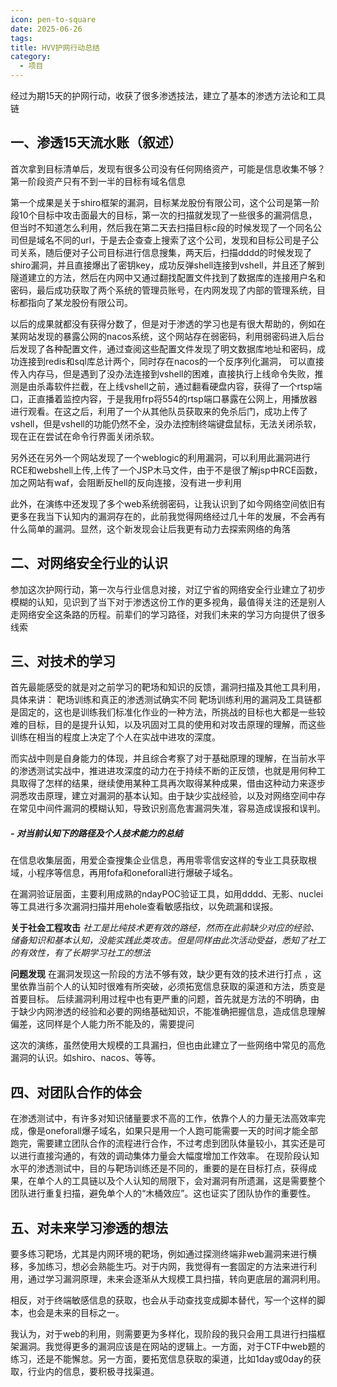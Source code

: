 ```yaml
---
icon: pen-to-square
date: 2025-06-26
tags: 
title: HVV护网行动总结
category:
  - 项目
---
```

经过为期15天的护网行动，收获了很多渗透技法，建立了基本的渗透方法论和工具链
## 一、渗透15天流水账（叙述）
首次拿到目标清单后，发现有很多公司没有任何网络资产，可能是信息收集不够？第一阶段资产只有不到一半的目标有域名信息

第一个成果是关于shiro框架的漏洞，目标某龙股份有限公司，这个公司是第一阶段10个目标中攻击面最大的目标，第一次的扫描就发现了一些很多的漏洞信息，但当时不知道怎么利用，然后我在第二天去扫描目标c段的时候发现了一个同名公司但是域名不同的url，于是去企查查上搜索了这个公司，发现和目标公司是子公司关系，随后便对子公司目标进行信息搜集，两天后，扫描dddd的时候发现了shiro漏洞，并且直接爆出了密钥key，成功反弹shell连接到vshell，并且还了解到隧道建立的方法，然后在内网中又通过翻找配置文件找到了数据库的连接用户名和密码，最后成功获取了两个系统的管理员账号，在内网发现了内部的管理系统，目标都指向了某龙股份有限公司。

以后的成果就都没有获得分数了，但是对于渗透的学习也是有很大帮助的，例如在某网站发现的暴露公网的nacos系统，这个网站存在弱密码，利用弱密码进入后台后发现了各种配置文件，通过查阅这些配置文件发现了明文数据库地址和密码，成功连接到redis和sql库总计两个，同时存在nacos的一个反序列化漏洞， 可以直接传入内存马，但是遇到了没办法连接到vshell的困难，直接执行上线命令失败，推测是由杀毒软件拦截，在上线vshell之前，通过翻看硬盘内容，获得了一个rtsp端口，正直播着监控内容，于是我用frp将554的rtsp端口暴露在公网上，用播放器进行观看。在这之后，利用了一个从其他队员获取来的免杀后门，成功上传了vshell，但是vshell的功能仍然不全，没办法控制终端键盘鼠标，无法关闭杀软，现在正在尝试在命令行界面关闭杀软。

另外还在另外一个网站发现了一个weblogic的利用漏洞，可以利用此漏洞进行RCE和webshell上传,上传了一个JSP木马文件，由于不是很了解jsp中RCE函数，加之网站有waf，会阻断反hell的反向连接，没有进一步利用

此外，在演练中还发现了多个web系统弱密码，让我认识到了如今网络空间依旧有更多在我当下认知内的漏洞存在的，此前我觉得网络经过几十年的发展，不会再有什么简单的漏洞。显然，这个新发现会让后我更有动力去探索网络的角落
## 二、对网络安全行业的认识
参加这次护网行动，第一次与行业信息对接，对辽宁省的网络安全行业建立了初步模糊的认知，见识到了当下对于渗透这份工作的更多视角，最值得关注的还是别人走网络安全这条路的历程。前辈们的学习路径，对我们未来的学习方向提供了很多线索

## 三、对技术的学习
首先最能感受的就是对之前学习的靶场和知识的反馈，漏洞扫描及其他工具利用，具体来讲：
靶场训练和真正的渗透测试确实不同
靶场训练利用的漏洞及工具链都是固定的，这也是训练我们标准化作业的一种方法，所挑战的目标也大都是一些较难的目标，目的是提升认知，以及巩固对工具的使用和对攻击原理的理解，而这些训练在相当的程度上决定了个人在实战中进攻的深度。

而实战中则是自身能力的体现，并且综合考察了对于基础原理的理解，在当前水平的渗透测试实战中，推进进攻深度的动力在于持续不断的正反馈，也就是用何种工具取得了怎样的结果，继续使用某种工具再次取得某种成果，借由这种动力来逐步洞悉攻击原理，建立对漏洞的基本认知。由于缺少实战经验，以及对网络空间中存在常见中间件漏洞的模糊认知，导致识别高危害漏洞失准，容易造成误报和误判。
##### - 对当前认知下的路径及个人技术能力的总结
在信息收集层面，用爱企查搜集企业信息，再用零零信安这样的专业工具获取根域，小程序等信息，再用fofa和oneforall进行爆破子域名。

在漏洞验证层面，主要利用成熟的ndayPOC验证工具，如用dddd、无影、nuclei等工具进行多次漏洞扫描并用ehole查看敏感指纹，以免疏漏和误报。

**关于社会工程攻击**
*社工是比纯技术更有效的路经，然而在此前缺少对应的经验、储备知识和基本认知，没能实践此类攻击。但是同样由此次活动受益，悉知了社工的有效性，有了长期学习社工的想法*

**问题发现**
在漏洞发现这一阶段的方法不够有效，缺少更有效的技术进行打点 ，这里依靠当前个人的认知时很难有所突破，必须拓宽信息获取的渠道和方法，质变是首要目标。
后续漏洞利用过程中也有更严重的问题，首先就是方法的不明确，由于缺少内网渗透的经验和必要的网络基础知识，不能准确把握信息，造成信息理解偏差，这同样是个人能力所不能及的，需要提问

这次的演练，虽然使用大规模的工具漏扫，但也由此建立了一些网络中常见的高危漏洞的认识。如shiro、nacos、等等。

## 四、对团队合作的体会
在渗透测试中，有许多对知识储量要求不高的工作，依靠个人的力量无法高效率完成，像是oneforall爆子域名，如果只是用一个人跑可能需要一天的时间才能全部跑完，需要建立团队合作的流程进行合作，不过考虑到团队体量较小，其实还是可以进行直接沟通的，有效的调动集体力量会大幅度增加工作效率。
在现阶段认知水平的渗透测试中，目的与靶场训练还是不同的，重要的是在目标打点，获得成果，在单个人的工具链以及个人认知的局限下，会对漏洞有所遗漏，这是需要整个团队进行重复扫描，避免单个人的“木桶效应”。这也证实了团队协作的重要性。

## 五、对未来学习渗透的想法
要多练习靶场，尤其是内网环境的靶场，例如通过探测终端非web漏洞来进行横移，多加练习，想必会熟能生巧。对于内网，我觉得有一套固定的方法来进行利用，通过学习漏洞原理，未来会逐渐从大规模工具扫描，转向更底层的漏洞利用。

相反，对于终端敏感信息的获取，也会从手动查找变成脚本替代，写一个这样的脚本，也会是未来的目标之一。

我认为，对于web的利用，则需要更为多样化，现阶段的我只会用工具进行扫描框架漏洞。我觉得更多的漏洞应该是在网站的逻辑上。一方面，对于CTF中web题的练习，还是不能懈怠。另一方面，要拓宽信息获取的渠道，比如1day或0day的获取，行业内的信息，要积极寻找渠道。
